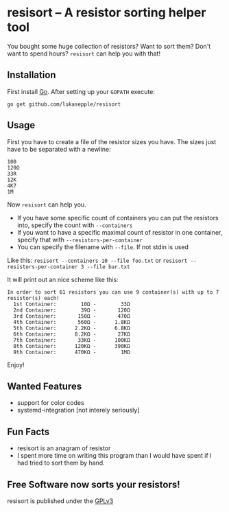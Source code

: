 # resisort – A resistor sorting helper tool
You bought some huge collection of resistors? Want to sort them? Don't want to spend hours? `resisort` can help you with that!

## Installation

First install [Go](http://golang.org). After setting up your `GOPATH` execute:

	go get github.com/lukasepple/resisort

## Usage

First you have to create a file of the resistor sizes you have. The sizes just have to be separated with a newline:

	100
	120Ω
	33R
	12K
	4K7
	1M

Now `resisort` can help you.

* If you have some specific count of containers you can put the resistors into, specify the count with `--containers`
* If you want to have a specific maximal count of resistor in one container, specify that with `--resistors-per-container`
* You can specify the filename with `--file`. If not stdin is used

Like this: `resisort --containers 10 --file foo.txt` or `resisort --resistors-per-container 3 --file bar.txt`

It will print out an nice scheme like this:

	In order to sort 61 resistors you can use 9 container(s) with up to 7 resistor(s) each!
	  1st Container:        10Ω -        33Ω
	  2nd Container:        39Ω -       120Ω
	  3rd Container:       150Ω -       470Ω
	  4th Container:       560Ω -      1.8KΩ
	  5th Container:      2.2KΩ -      6.8KΩ
	  6th Container:      8.2KΩ -       27KΩ
	  7th Container:       33KΩ -      100KΩ
	  8th Container:      120KΩ -      390KΩ
	  9th Container:      470KΩ -        1MΩ

Enjoy!

## Wanted Features
* support for color codes
* systemd-integration [not interely seriously]

## Fun Facts
* resisort is an anagram of resistor
* I spent more time on writing this program than I would have spent if I had tried to sort them by hand.

## Free Software now sorts your resistors!
resisort is published under the [GPLv3](./LICENSE)
